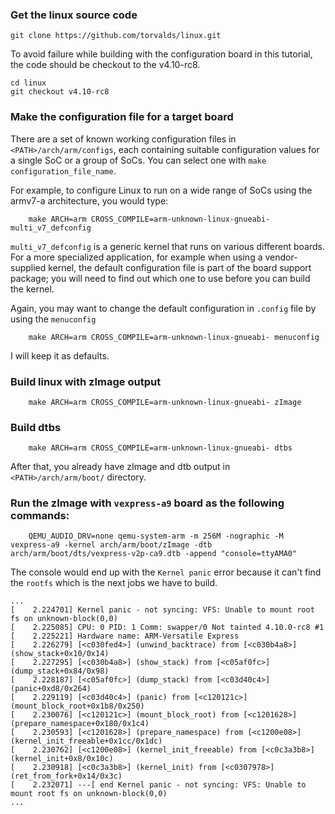### Get the linux source code
``` 
git clone https://github.com/torvalds/linux.git
```
To avoid failure while building with the configuration board in this tutorial, the code should be checkout to the v4.10-rc8.
```
cd linux
git checkout v4.10-rc8
```
### Make the configuration file for a target board
There are a set of known working configuration files in `<PATH>/arch/arm/configs`, each containing suitable configuration values for a single SoC or a group of SoCs. You can select one with `make configuration_file_name`.

For example, to configure Linux to run on a wide range of SoCs using the armv7-a architecture, you would type:
```
	make ARCH=arm CROSS_COMPILE=arm-unknown-linux-gnueabi- multi_v7_defconfig 
```

`multi_v7_defconfig` is a generic kernel that runs on various different boards. For a more specialized application, for example when using a vendor-supplied kernel, the default configuration file is part of the board support package; you will need to find out which one to use before you can build the kernel.

Again, you may want to change the default configuration in `.config` file by using the `menuconfig`
```
	make ARCH=arm CROSS_COMPILE=arm-unknown-linux-gnueabi- menuconfig
```
I will keep it as defaults.

### Build linux with zImage output
```
	make ARCH=arm CROSS_COMPILE=arm-unknown-linux-gnueabi- zImage
```

### Build dtbs
```
	make ARCH=arm CROSS_COMPILE=arm-unknown-linux-gnueabi- dtbs
```

After that, you already have zImage and dtb output in `<PATH>/arch/arm/boot/` directory.

### Run the zImage with `vexpress-a9` board as the following commands:
```
	QEMU_AUDIO_DRV=none qemu-system-arm -m 256M -nographic -M vexpress-a9 -kernel arch/arm/boot/zImage -dtb arch/arm/boot/dts/vexpress-v2p-ca9.dtb -append "console=ttyAMA0"
```

The console would end up with the  `Kernel panic` error because it can't find the `rootfs` which is the next jobs we have to build.
```
...
[    2.224701] Kernel panic - not syncing: VFS: Unable to mount root fs on unknown-block(0,0)
[    2.225085] CPU: 0 PID: 1 Comm: swapper/0 Not tainted 4.10.0-rc8 #1
[    2.225221] Hardware name: ARM-Versatile Express
[    2.226279] [<c030fed4>] (unwind_backtrace) from [<c030b4a8>] (show_stack+0x10/0x14)
[    2.227295] [<c030b4a8>] (show_stack) from [<c05af0fc>] (dump_stack+0x84/0x98)
[    2.228187] [<c05af0fc>] (dump_stack) from [<c03d40c4>] (panic+0xd8/0x264)
[    2.229119] [<c03d40c4>] (panic) from [<c120121c>] (mount_block_root+0x1b8/0x250)
[    2.230076] [<c120121c>] (mount_block_root) from [<c1201628>] (prepare_namespace+0x180/0x1c4)
[    2.230593] [<c1201628>] (prepare_namespace) from [<c1200e08>] (kernel_init_freeable+0x1cc/0x1dc)
[    2.230762] [<c1200e08>] (kernel_init_freeable) from [<c0c3a3b8>] (kernel_init+0x8/0x10c)
[    2.230918] [<c0c3a3b8>] (kernel_init) from [<c0307978>] (ret_from_fork+0x14/0x3c)
[    2.232071] ---[ end Kernel panic - not syncing: VFS: Unable to mount root fs on unknown-block(0,0)
...
```

